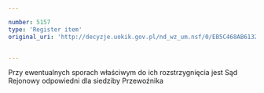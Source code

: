 ```yaml
---

number: 5157
type: 'Register item'
original_uri: 'http://decyzje.uokik.gov.pl/nd_wz_um.nsf/0/EB5C468AB6132145C1257BC0003F71F6?OpenDocument'


---
```


Przy ewentualnych sporach właściwym do ich rozstrzygnięcia jest Sąd Rejonowy odpowiedni dla siedziby Przewoźnika
